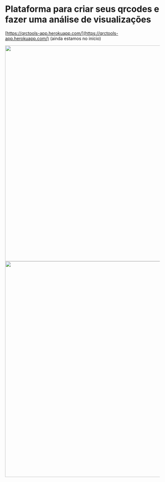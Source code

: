 # Plataforma para criar seus qrcodes e fazer uma análise de visualizações

[https://qrctools-app.herokuapp.com/](https://qrctools-app.herokuapp.com/) (ainda estamos no início)


<img src="https://qrcodes-images.s3.sa-east-1.amazonaws.com/Print+1.png" width="1200" height="700" />

<img src="https://qrcodes-images.s3.sa-east-1.amazonaws.com/Print+2.png" width="1200" height="700" />
